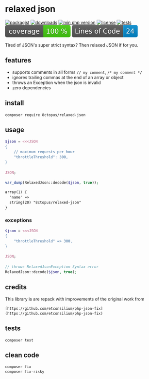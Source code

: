 # relaxed json

[![packagist](http://poser.pugx.org/8ctopus/relaxed-json/v)](https://packagist.org/packages/8ctopus/relaxed-json)
[![downloads](http://poser.pugx.org/8ctopus/relaxed-json/downloads)](https://packagist.org/packages/8ctopus/relaxed-json)
[![min php version](http://poser.pugx.org/8ctopus/relaxed-json/require/php)](https://packagist.org/packages/8ctopus/relaxed-json)
[![license](http://poser.pugx.org/8ctopus/relaxed-json/license)](https://packagist.org/packages/8ctopus/relaxed-json)
[![tests](https://github.com/8ctopus/relaxed-json/actions/workflows/tests.yml/badge.svg)](https://github.com/8ctopus/relaxed-json/actions/workflows/tests.yml)
![code coverage badge](https://raw.githubusercontent.com/8ctopus/relaxed-json/image-data/coverage.svg)
![lines of code](https://raw.githubusercontent.com/8ctopus/relaxed-json/image-data/lines.svg)

Tired of JSON's super strict syntax? Then relaxed JSON if for you.

## features

- supports comments in all forms `// my comment`, `/* my comment */`
- ignores trailing commas at the end of an array or object
- throws an Exception when the json is invalid
- zero dependencies

## install

    composer require 8ctopus/relaxed-json

## usage

```php
$json = <<<JSON
{
    // maximum requests per hour
    "throttleThreshold": 300,
}

JSON;

var_dump(RelaxedJson::decode($json, true));
```

```txt
array(1) {
  'name' =>
  string(20) "8ctopus/relaxed-json"
}
```

### exceptions

```php
$json = <<<JSON
{
    "throttleThreshold" => 300,
}

JSON;

// throws RelaxedJsonException Syntax error
RelaxedJson::decode($json, true);
```

## credits

This library is are repack with improvements of the original work from

    [https://github.com/etconsilium/php-json-fix](https://github.com/etconsilium/php-json-fix)

## tests

    composer test

## clean code

    composer fix
    composer fix-risky
